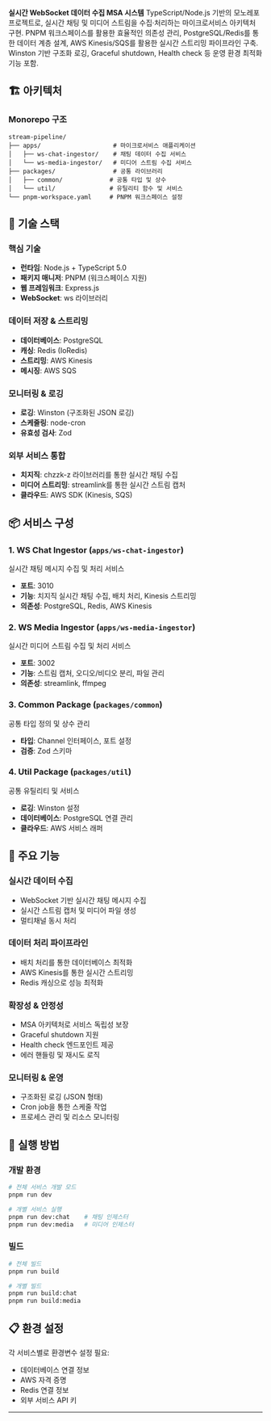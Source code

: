 **실시간 WebSocket 데이터 수집 MSA 시스템**
TypeScript/Node.js 기반의 모노레포 프로젝트로, 실시간 채팅 및 미디어 스트림을 수집·처리하는 마이크로서비스 아키텍처 구현. PNPM 워크스페이스를 활용한 효율적인 의존성 관리, PostgreSQL/Redis를 통한 데이터 계층 설계, AWS Kinesis/SQS를 활용한 실시간 스트리밍 파이프라인 구축. Winston 기반 구조화 로깅, Graceful shutdown, Health check 등 운영 환경 최적화 기능 포함.

## 🏗️ 아키텍처

### Monorepo 구조

```
stream-pipeline/
├── apps/                    # 마이크로서비스 애플리케이션
│   ├── ws-chat-ingestor/    # 채팅 데이터 수집 서비스
│   └── ws-media-ingestor/   # 미디어 스트림 수집 서비스
├── packages/                # 공통 라이브러리
│   ├── common/             # 공통 타입 및 상수
│   └── util/               # 유틸리티 함수 및 서비스
└── pnpm-workspace.yaml     # PNPM 워크스페이스 설정
```

## 🚀 기술 스택

### 핵심 기술

- **런타임**: Node.js + TypeScript 5.0
- **패키지 매니저**: PNPM (워크스페이스 지원)
- **웹 프레임워크**: Express.js
- **WebSocket**: ws 라이브러리

### 데이터 저장 & 스트리밍

- **데이터베이스**: PostgreSQL
- **캐싱**: Redis (IoRedis)
- **스트리밍**: AWS Kinesis
- **메시징**: AWS SQS

### 모니터링 & 로깅

- **로깅**: Winston (구조화된 JSON 로깅)
- **스케줄링**: node-cron
- **유효성 검사**: Zod

### 외부 서비스 통합

- **치지직**: chzzk-z 라이브러리를 통한 실시간 채팅 수집
- **미디어 스트리밍**: streamlink를 통한 실시간 스트림 캡처
- **클라우드**: AWS SDK (Kinesis, SQS)

## 📦 서비스 구성

### 1. WS Chat Ingestor (`apps/ws-chat-ingestor`)

실시간 채팅 메시지 수집 및 처리 서비스

- **포트**: 3010
- **기능**: 치지직 실시간 채팅 수집, 배치 처리, Kinesis 스트리밍
- **의존성**: PostgreSQL, Redis, AWS Kinesis

### 2. WS Media Ingestor (`apps/ws-media-ingestor`)

실시간 미디어 스트림 수집 및 처리 서비스

- **포트**: 3002
- **기능**: 스트림 캡처, 오디오/비디오 분리, 파일 관리
- **의존성**: streamlink, ffmpeg

### 3. Common Package (`packages/common`)

공통 타입 정의 및 상수 관리

- **타입**: Channel 인터페이스, 포트 설정
- **검증**: Zod 스키마

### 4. Util Package (`packages/util`)

공통 유틸리티 및 서비스

- **로깅**: Winston 설정
- **데이터베이스**: PostgreSQL 연결 관리
- **클라우드**: AWS 서비스 래퍼

## 🔧 주요 기능

### 실시간 데이터 수집

- WebSocket 기반 실시간 채팅 메시지 수집
- 실시간 스트림 캡처 및 미디어 파일 생성
- 멀티채널 동시 처리

### 데이터 처리 파이프라인

- 배치 처리를 통한 데이터베이스 최적화
- AWS Kinesis를 통한 실시간 스트리밍
- Redis 캐싱으로 성능 최적화

### 확장성 & 안정성

- MSA 아키텍처로 서비스 독립성 보장
- Graceful shutdown 지원
- Health check 엔드포인트 제공
- 에러 핸들링 및 재시도 로직

### 모니터링 & 운영

- 구조화된 로깅 (JSON 형태)
- Cron job을 통한 스케줄 작업
- 프로세스 관리 및 리소스 모니터링

## 🚦 실행 방법

### 개발 환경

```bash
# 전체 서비스 개발 모드
pnpm run dev

# 개별 서비스 실행
pnpm run dev:chat    # 채팅 인제스터
pnpm run dev:media   # 미디어 인제스터
```

### 빌드

```bash
# 전체 빌드
pnpm run build

# 개별 빌드
pnpm run build:chat
pnpm run build:media
```

## 📋 환경 설정

각 서비스별로 환경변수 설정 필요:

- 데이터베이스 연결 정보
- AWS 자격 증명
- Redis 연결 정보
- 외부 서비스 API 키

---
